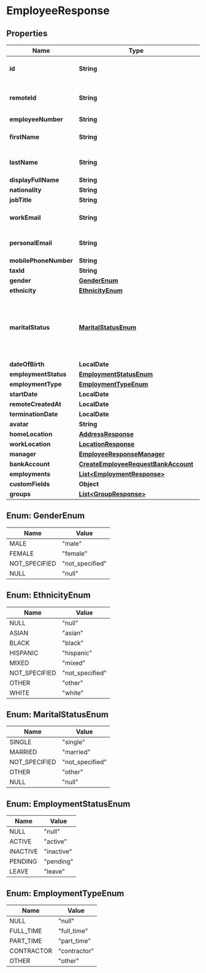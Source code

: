 

# EmployeeResponse


## Properties

Name | Type | Description | Notes
------------ | ------------- | ------------- | -------------
**id** | **String** | The Affix-assigned id of the individual |  [readonly]
**remoteId** | **String** | the remote system-assigned id of the individual |  [readonly]
**employeeNumber** | **String** |  | 
**firstName** | **String** | the first name of the individual | 
**lastName** | **String** | the last name of the individual | 
**displayFullName** | **String** |  | 
**nationality** | **String** |  | 
**jobTitle** | **String** |  | 
**workEmail** | **String** | the work email of the individual | 
**personalEmail** | **String** | the personal email of the individual | 
**mobilePhoneNumber** | **String** | +1234567890 | 
**taxId** | **String** |  | 
**gender** | [**GenderEnum**](#GenderEnum) |  | 
**ethnicity** | [**EthnicityEnum**](#EthnicityEnum) |  | 
**maritalStatus** | [**MaritalStatusEnum**](#MaritalStatusEnum) | &#x60;other&#x60; option can include co-habitating, civil partnership, separated, divorced, widowed, etc  | 
**dateOfBirth** | **LocalDate** |  | 
**employmentStatus** | [**EmploymentStatusEnum**](#EmploymentStatusEnum) |  | 
**employmentType** | [**EmploymentTypeEnum**](#EmploymentTypeEnum) |  | 
**startDate** | **LocalDate** |  | 
**remoteCreatedAt** | **LocalDate** |  |  [readonly]
**terminationDate** | **LocalDate** |  | 
**avatar** | **String** |  | 
**homeLocation** | [**AddressResponse**](AddressResponse.md) |  | 
**workLocation** | [**LocationResponse**](LocationResponse.md) |  | 
**manager** | [**EmployeeResponseManager**](EmployeeResponseManager.md) |  | 
**bankAccount** | [**CreateEmployeeRequestBankAccount**](CreateEmployeeRequestBankAccount.md) |  | 
**employments** | [**List&lt;EmploymentResponse&gt;**](EmploymentResponse.md) |  | 
**customFields** | **Object** |  | 
**groups** | [**List&lt;GroupResponse&gt;**](GroupResponse.md) |  | 



## Enum: GenderEnum

Name | Value
---- | -----
MALE | &quot;male&quot;
FEMALE | &quot;female&quot;
NOT_SPECIFIED | &quot;not_specified&quot;
NULL | &quot;null&quot;



## Enum: EthnicityEnum

Name | Value
---- | -----
NULL | &quot;null&quot;
ASIAN | &quot;asian&quot;
BLACK | &quot;black&quot;
HISPANIC | &quot;hispanic&quot;
MIXED | &quot;mixed&quot;
NOT_SPECIFIED | &quot;not_specified&quot;
OTHER | &quot;other&quot;
WHITE | &quot;white&quot;



## Enum: MaritalStatusEnum

Name | Value
---- | -----
SINGLE | &quot;single&quot;
MARRIED | &quot;married&quot;
NOT_SPECIFIED | &quot;not_specified&quot;
OTHER | &quot;other&quot;
NULL | &quot;null&quot;



## Enum: EmploymentStatusEnum

Name | Value
---- | -----
NULL | &quot;null&quot;
ACTIVE | &quot;active&quot;
INACTIVE | &quot;inactive&quot;
PENDING | &quot;pending&quot;
LEAVE | &quot;leave&quot;



## Enum: EmploymentTypeEnum

Name | Value
---- | -----
NULL | &quot;null&quot;
FULL_TIME | &quot;full_time&quot;
PART_TIME | &quot;part_time&quot;
CONTRACTOR | &quot;contractor&quot;
OTHER | &quot;other&quot;



